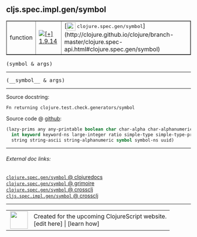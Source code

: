 ## cljs.spec.impl.gen/symbol



 <table border="1">
<tr>
<td>function</td>
<td><a href="https://github.com/cljsinfo/cljs-api-docs/tree/1.9.14"><img valign="middle" alt="[+] 1.9.14" title="Added in 1.9.14" src="https://img.shields.io/badge/+-1.9.14-lightgrey.svg"></a> </td>
<td>
[<img height="24px" valign="middle" src="http://i.imgur.com/1GjPKvB.png"> <samp>clojure.spec.gen/symbol</samp>](http://clojure.github.io/clojure/branch-master/clojure.spec-api.html#clojure.spec.gen/symbol)
</td>
</tr>
</table>

<samp>(symbol & args)</samp><br>

---

 <samp>
(__symbol__ & args)<br>
</samp>

---





Source docstring:

```
Fn returning clojure.test.check.generators/symbol
```


Source code @ [github]():

```clj
(lazy-prims any any-printable boolean char char-alpha char-alphanumeric char-ascii double
  int keyword keyword-ns large-integer ratio simple-type simple-type-printable
  string string-ascii string-alphanumeric symbol symbol-ns uuid)
```

<!--
Repo - tag - source tree - lines:

 <pre>

</pre>

-->

---



###### External doc links:

[`clojure.spec.gen/symbol` @ clojuredocs](http://clojuredocs.org/clojure.spec.gen/symbol)<br>
[`clojure.spec.gen/symbol` @ grimoire](http://conj.io/store/v1/org.clojure/clojure/1.7.0-beta3/clj/clojure.spec.gen/symbol/)<br>
[`clojure.spec.gen/symbol` @ crossclj](http://crossclj.info/fun/clojure.spec.gen/symbol.html)<br>
[`cljs.spec.impl.gen/symbol` @ crossclj](http://crossclj.info/fun/cljs.spec.impl.gen.cljs/symbol.html)<br>

---

 <table>
<tr><td>
<img valign="middle" align="right" width="48px" src="http://i.imgur.com/Hi20huC.png">
</td><td>
Created for the upcoming ClojureScript website.<br>
[edit here] | [learn how]
</td></tr></table>

[edit here]:https://github.com/cljsinfo/cljs-api-docs/blob/master/cljsdoc/cljs.spec.impl.gen/symbol.cljsdoc
[learn how]:https://github.com/cljsinfo/cljs-api-docs/wiki/cljsdoc-files

<!--

This information was too distracting to show to readers, but I'll leave it
commented here since it is helpful to:

- pretty-print the data used to generate this document
- and show how to retrieve that data



The API data for this symbol:

```clj
{:ns "cljs.spec.impl.gen",
 :name "symbol",
 :signature ["[& args]"],
 :name-encode "symbol",
 :history [["+" "1.9.14"]],
 :type "function",
 :clj-equiv {:full-name "clojure.spec.gen/symbol",
             :url "http://clojure.github.io/clojure/branch-master/clojure.spec-api.html#clojure.spec.gen/symbol"},
 :full-name-encode "cljs.spec.impl.gen/symbol",
 :source {:code "(lazy-prims any any-printable boolean char char-alpha char-alphanumeric char-ascii double\n  int keyword keyword-ns large-integer ratio simple-type simple-type-printable\n  string string-ascii string-alphanumeric symbol symbol-ns uuid)",
          :title "Source code",
          :repo "clojurescript",
          :tag "r1.9.14",
          :filename "src/main/cljs/cljs/spec/impl/gen.cljs",
          :lines [72 74],
          :url "https://github.com/clojure/clojurescript/blob/r1.9.14/src/main/cljs/cljs/spec/impl/gen.cljs#L72-L74"},
 :usage ["(symbol & args)"],
 :full-name "cljs.spec.impl.gen/symbol",
 :docstring "Fn returning clojure.test.check.generators/symbol",
 :cljsdoc-url "https://github.com/cljsinfo/cljs-api-docs/blob/master/cljsdoc/cljs.spec.impl.gen/symbol.cljsdoc"}

```

Retrieve the API data for this symbol:

```clj
;; from Clojure REPL
(require '[clojure.edn :as edn])
(-> (slurp "https://raw.githubusercontent.com/cljsinfo/cljs-api-docs/catalog/cljs-api.edn")
    (edn/read-string)
    (get-in [:symbols "cljs.spec.impl.gen/symbol"]))
```

-->
